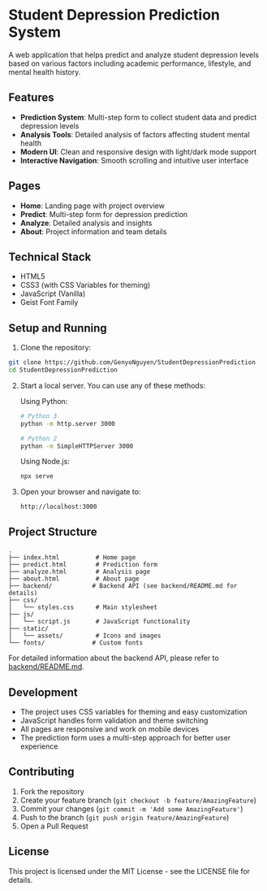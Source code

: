 # Student Depression Prediction System

A web application that helps predict and analyze student depression levels based on various factors including academic performance, lifestyle, and mental health history.

## Features

- **Prediction System**: Multi-step form to collect student data and predict depression levels
- **Analysis Tools**: Detailed analysis of factors affecting student mental health
- **Modern UI**: Clean and responsive design with light/dark mode support
- **Interactive Navigation**: Smooth scrolling and intuitive user interface

## Pages

- **Home**: Landing page with project overview
- **Predict**: Multi-step form for depression prediction
- **Analyze**: Detailed analysis and insights
- **About**: Project information and team details

## Technical Stack

- HTML5
- CSS3 (with CSS Variables for theming)
- JavaScript (Vanilla)
- Geist Font Family

## Setup and Running

1. Clone the repository:
```bash
git clone https://github.com/GenyoNguyen/StudentDepressionPrediction
cd StudentDepressionPrediction
```

2. Start a local server. You can use any of these methods:

   Using Python:
   ```bash
   # Python 3
   python -m http.server 3000
   
   # Python 2
   python -m SimpleHTTPServer 3000
   ```

   Using Node.js:
   ```bash
   npx serve
   ```

3. Open your browser and navigate to:
   ```
   http://localhost:3000
   ```

## Project Structure

```
.
├── index.html          # Home page
├── predict.html        # Prediction form
├── analyze.html        # Analysis page
├── about.html          # About page
├── backend/           # Backend API (see backend/README.md for details)
├── css/
│   └── styles.css      # Main stylesheet
├── js/
│   └── script.js       # JavaScript functionality
├── static/
│   └── assets/         # Icons and images
└── fonts/             # Custom fonts
```

For detailed information about the backend API, please refer to [backend/README.md](backend/README.md).

## Development

- The project uses CSS variables for theming and easy customization
- JavaScript handles form validation and theme switching
- All pages are responsive and work on mobile devices
- The prediction form uses a multi-step approach for better user experience

## Contributing

1. Fork the repository
2. Create your feature branch (`git checkout -b feature/AmazingFeature`)
3. Commit your changes (`git commit -m 'Add some AmazingFeature'`)
4. Push to the branch (`git push origin feature/AmazingFeature`)
5. Open a Pull Request

## License

This project is licensed under the MIT License - see the LICENSE file for details. 

